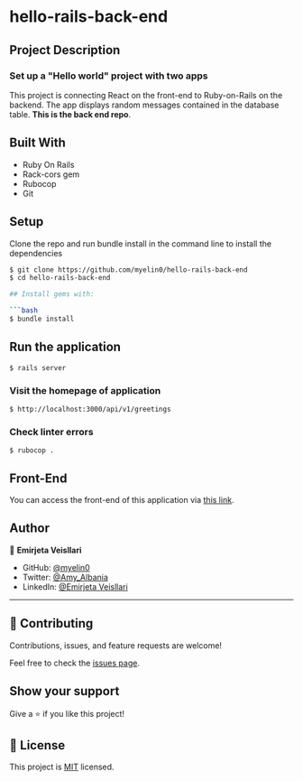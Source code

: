 # hello-rails-back-end

## Project Description
### Set up a "Hello world" project with two apps
This project is connecting React on the front-end to Ruby-on-Rails on the backend. The app displays random messages contained in the database table. **This is the back end repo**.

## Built With

- Ruby On Rails
- Rack-cors gem
- Rubocop
- Git


## Setup
Clone the repo and run bundle install in the command line to install the dependencies

```bash
$ git clone https://github.com/myelin0/hello-rails-back-end
$ cd hello-rails-back-end

## Install gems with:

```bash
$ bundle install
```

## Run the application
``` 
$ rails server
```

### Visit the homepage of application
```
$ http://localhost:3000/api/v1/greetings
```
### Check linter errors
```
$ rubocop .
```
## Front-End

You can access the front-end of this application via [this link](https://github.com/myelin0/hello-react-front-end).

  ## Author 
  
👤 **Emirjeta Veisllari**

- GitHub: [@myelin0](https://github.com/myelin0)
- Twitter: [@Amy_Albania](https://twitter.com/Amy_albania)
- LinkedIn: [@Emirjeta Veisllari](https://www.linkedin.com/in/emirjeta-veisllari/)

<hr>

  ## 🤝 Contributing

Contributions, issues, and feature requests are welcome!

Feel free to check the [issues page](https://github.com/myelin0/hello-rails-react/issues).

## Show your support

Give a ⭐️ if you like this project!

## 📝 License

This project is [MIT](./MIT.md) licensed.


